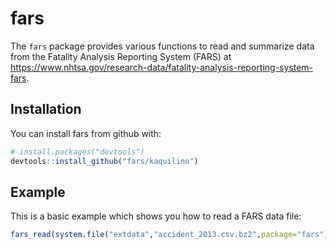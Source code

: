 # fars

The `fars` package provides various functions to read and summarize data from the Fatality Analysis Reporting System (FARS) at https://www.nhtsa.gov/research-data/fatality-analysis-reporting-system-fars. 

## Installation

You can install fars from github with:

```R
# install.packages("devtools")
devtools::install_github("fars/kaquilino")
```

## Example

This is a basic example which shows you how to read a FARS data file:

```R
fars_read(system.file("extdata","accident_2013.csv.bz2",package="fars"))
```
